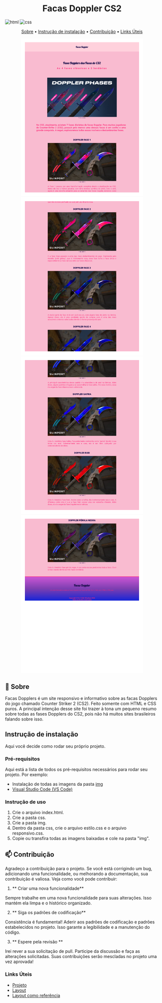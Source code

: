 [HTML5]: https://img.shields.io/badge/html5-%23E34F26.svg?style=for-the-badge&logo=html5&logoColor=white
[CSS3]: https://img.shields.io/badge/css3-%231572B6.svg?style=for-the-badge&logo=css3&logoColor=white

<h1 align="center" style="font-weight: bold;">Facas Doppler CS2</h1>

![html][HTML5]
![css][CSS3]

<p align="center">
 <a href="#about">Sobre</a> • 
 <a href="#started">Instrução de instalação</a> • 
 <a href="#contribute">Contribuição</a> •
 <a href="#links">Links Úteis</a>
</p>

<p align="center">
    <img src="./facas-doppler1.png" alt="Facas Doppler" width="400px">
    <img src="./facas-doppler2.png" alt="Facas Doppler" width="400px">
    <img src="./facas-doppler3.png" alt="Facas Doppler" width="400px">
    <img src="./facas-doppler4.png" alt="Facas Doppler" width="400px">

</p>

<h2 id="about">📌 Sobre</h2>

Facas Dopplers é um site responsivo e informativo sobre as facas Dopplers do jogo chamado Counter Striker 2 (CS2). Feito somente com HTML e CSS puros. A principal intenção desse site foi trazer à tona um pequeno resumo sobre todas as fases Dopplers do CS2, pois não há muitos sites brasileiros falando sobre isso.

<h2 id="started">Instrução de instalação</h2>

Aqui você decide como rodar seu próprio projeto.

<h3>Pré-requisitos</h3>

Aqui está a lista de todos os pré-requisitos necessários para rodar seu projeto. Por exemplo:

- Instalação de todas as imagens da pasta [img](https://github.com/EricHidekiMiyahara/facas-doppler/tree/main/img)
- [Visual Studio Code (VS Code)](https://code.visualstudio.com/download)

<h3>Instrução de uso</h3>

1. Crie o arquivo index.html.
2. Crie a pasta css.
3. Crie a pasta img.
4. Dentro da pasta css, crie o arquivo estilo.css e o arquivo responsivo.css.
3. Copie ou transfira todas as imagens baixadas e cole na pasta "img".

<h2 id="contribute">📫 Contribuição</h2>

Agradeço a contribuição para o projeto. Se você está corrigindo um bug, adicionando uma funcionalidade, ou melhorando a documentação, sua contribuição é valiosa. Veja como você pode contribuir:

1. ** Criar uma nova funcionalidade**

Sempre trabalhe em uma nova funcionalidade para suas alterações. Isso mantém ela limpa e o histórico organizado.

2. ** Siga os padrões de codificação**

Consistência é fundamental! Aderir aos padrões de codificação e padrões estabelecidos no projeto. Isso garante a legibilidade e a manutenção do código.

3. ** Espere pela revisão **

Irei rever a sua solicitação de pull. Participe da discussão e faça as alterações solicitadas. Suas contribuições serão mescladas no projeto uma vez aprovada!

<h3 id="links">Links Úteis</h3>

- [Projeto](https://facas-doppler.netlify.app)
- [Layout](https://www.youtube.com/watch?v=6gRtjwD2w88&list=PL2Fdisxwzt_f5C7Mv0kg1EAHhy2VJLf1c)
- [Layout como referência](https://skinport.com/blog/cs2-doppler-phases-guide)